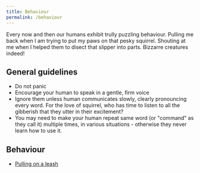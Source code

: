 ```yaml
---
title: Behaviour
permalink: /behaviour
---
```


Every now and then our humans exhibit trully puzzling behaviour. Pulling me back when I am trying to put my paws on that pesky squirrel. Shouting at me when I 
helped them to disect that slipper into parts. Bizzarre creatures indeed!

## General guidelines

- Do not panic
- Encourage your human to speak in a gentle, firm voice
- Ignore them unless human communicates slowly, clearly pronouncing every word. For the love of squirrel, who has time to listen to all the gibberish that they utter in their excitement?
- You may need to make your human repeat same word (or "command" as they call it) multiple times, in various situations - otherwise they never learn how to use it.

## Behaviour
- [Pulling on a leash](/behaviour/pulling-on-a-leash)
